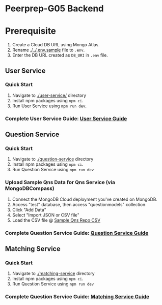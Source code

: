 # Peerprep-G05 Backend

# Prerequisite
1. Create a Cloud DB URL using Mongo Atlas.
2. Rename [./../.env.sample](./../.env.sample) file to `.env`.
3. Enter the DB URL created as `DB_URI` in `.env` file.

## User Service

### Quick Start
1. Navigate to [./user-service/](./user-service/) directory
2. Install npm packages using `npm ci`.
3. Run User Service using `npm run dev`.

### Complete User Service Guide: [User Service Guide](./user-service/README.md)

## Question Service

### Quick Start
1. Navigate to [./question-service](./question-service/) directory
2. Install npm packages using `npm ci`.
3. Run Question Service using `npm run dev`

### Upload Sample Qns Data for Qns Service (via MongoDBCompass)
1. Connect the MongoDB Cloud deployment you've created on MongoDB.
2. Access "test" database, then access "questionmodels" collection
3. Click "Add Data"
4. Select "Import JSON or CSV file"
5. Load the CSV file @ [Sample Qns Repo CSV](./question-service/data)

### Complete Question Service Guide: [Question Service Guide](./question-service/README.md)

## Matching Service

### Quick Start
1. Navigate to [./matching-service](./matching-service/) directory
2. Install npm packages using `npm ci`.
3. Run Question Service using `npm run dev`

### Complete Question Service Guide: [Matching Service Guide](./matching-service/README.md)